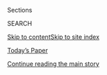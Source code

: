 <div id="app">

<div>

<div class="NYTAppHideMasthead css-1r6wvpq e1suatyy0">

<div class="section css-ui9rw0 e1suatyy2">

<div class="css-eph4ug er09x8g0">

<div class="css-6n7j50">

</div>

<span class="css-1dv1kvn">Sections</span>

<div class="css-10488qs">

<span class="css-1dv1kvn">SEARCH</span>

</div>

[Skip to content](#site-content)[Skip to site
index](#site-index)

</div>

<div class="css-10698na e1huz5gh0">

</div>

</div>

<div id="masthead-bar-one" class="section hasLinks css-15hmgas e1csuq9d3">

<div class="css-uqyvli e1csuq9d0">

</div>

<div class="css-1uqjmks e1csuq9d1">

</div>

<div class="css-9e9ivx">

[](https://myaccount.nytimes.com/auth/login?response_type=cookie&client_id=vi)

</div>

<div class="css-1bvtpon e1csuq9d2">

[Today’s Paper](https://www.nytimes.com/section/todayspaper)

</div>

</div>

</div>

</div>

<div data-aria-hidden="false">

<div id="site-content" data-role="main">

<div id="top-wrapper" class="css-15p45cc eaca97t0" type="top">

<div id="top-slug" class="css-19x0jxb eaca97t1" hidden="">

Advertisement

</div>

[Continue reading the main
story](#after-top)

<div class="ad top-wrapper" style="text-align:center;height:100%;display:block;min-height:90px">

<div id="top" class="place-ad" data-position="top" data-size-key="top">

</div>

</div>

<div id="after-top">

</div>

</div>

<div id="byline" class="section css-15h4p1b e9abtgs0">

<div class="css-1j21atc e1svk9qx1">

<div class="css-nfcc9b e1svk9qx3">

<div class="css-cnx41t">

![Portrait of Raymond
Zhong](https://static01.nyt.com/images/2018/10/15/multimedia/author-raymond-zhong/author-raymond-zhong-thumbLarge.png)

</div>

<div class="css-vl9dhg e1svk9qx5">

<div class="css-1nrhkj6 e1svk9qx6">

# Raymond Zhong

</div>

## <span></span>

Raymond Zhong joined The New York Times as a technology reporter in
2017. He was previously based in New Delhi for The Wall Street Journal,
where he covered India's fast-moving economy and wrote about life at a
busy Indian train station, avalanches and earthquakes in Nepal, the
conflict in Kashmir and the surprising number of people in the Maldives
who don't know how to swim. 

</div>

</div>

</div>

<div>

<div id="mid1-wrapper" class="css-1mn4oms eaca97t0" type="rank">

<div id="mid1-slug" class="css-1tag3rd eaca97t1">

Advertisement

</div>

[Continue reading the main
story](#after-mid1)

<div id="mid1" class="ad mid1-wrapper" style="text-align:center;height:100%;display:block">

</div>

<div id="after-mid1">

</div>

</div>

</div>

<div class="css-185go5a e1o5byef0">

<div class="css-15cbhtu">

  - [Latest](#stream-panel)
  - <span class="css-6n7j50">Search</span>
    <div class="control">
    <div class="label-container css-1dv1kvn">
    Search
    </div>
    <div class="css-wm4t3d">
    **<span id="clear-search-input" class="css-1dv1kvn">Clear this text
    input</span>
    </div>
    </div>
    <span class="css-1iovbfw"></span>

<div id="stream-panel" class="section css-8msx5b e1jz0cab1">

<div class="css-13mho3u">

1.  
    
    <div class="css-1cp3ece">
    
    <div class="css-1l4spti">
    
    [](/2020/08/01/technology/tiktok-sale-trump-ban.html)
    
    <div class="css-79elbk">
    
    ![](https://static01.nyt.com/images/2020/08/01/business/01tiktok/merlin_175185663_9e434ff0-7dd2-45cb-9722-b47752b5bd81-thumbWide.jpg?quality=75&auto=webp&disable=upscale)
    
    </div>
    
    ## ByteDance Said to Offer to Sell TikTok’s U.S. Operations
    
    The Trump administration has said the video app poses security
    concerns because of its Chinese ownership.
    
    <div class="css-1nqbnmb ea5icrr0">
    
    By <span class="css-1n7hynb">Raymond Zhong <span>and</span> Steve
    Lohr</span>
    
    </div>
    
    </div>
    
    <div class="css-1lc2l26 e1xfvim33">
    
    </div>
    
    </div>

2.  
    
    <div class="css-1cp3ece">
    
    <div class="css-1l4spti">
    
    [](/2020/07/30/business/huaweis-phones-outsell-samsungs-a-milestone-report-says.html)
    
    <div class="css-79elbk">
    
    ![](https://static01.nyt.com/images/2020/07/30/business/30markets-brf-huawei/merlin_172647780_e1773baa-d8ab-4199-80f2-d2ff6e4671f3-thumbWide.jpg?quality=75&auto=webp&disable=upscale)
    
    </div>
    
    ## Huawei’s phones outsell Samsung’s, a milestone, report says.
    
    <div class="css-1nqbnmb ea5icrr0">
    
    By <span class="css-1n7hynb">Raymond
    Zhong</span>
    
    </div>
    
    </div>
    
    <div class="css-1lc2l26 e1xfvim33">
    
    </div>
    
    </div>

3.  
    
    <div class="css-1cp3ece">
    
    <div class="css-1l4spti">
    
    [](/2020/07/21/technology/korea-coronavirus-app-security.html)
    
    <div class="css-79elbk">
    
    ![](https://static01.nyt.com/images/2020/07/22/business/22virus-korea-app-1/00virus-korea-app-1-thumbWide.jpg?quality=75&auto=webp&disable=upscale)
    
    </div>
    
    ## Major Security Flaws Found in South Korea Quarantine App
    
    The defects, which have been fixed, exposed private details of
    people in quarantine. The country has been hailed as a pioneer in
    digital public health.
    
    <div class="css-1nqbnmb ea5icrr0">
    
    By <span class="css-1n7hynb">Choe Sang-Hun, Aaron Krolik, Raymond
    Zhong <span>and</span> Natasha
    Singer</span>
    
    </div>
    
    </div>
    
    <div class="css-1lc2l26 e1xfvim33">
    
    </div>
    
    </div>

4.  
    
    <div class="css-1cp3ece">
    
    <div class="css-1l4spti">
    
    [](/live/2020/07/17/business/stock-market-today-coronavirus/waiting-for-the-world-to-go-back-to-the-beach)
    
    <div class="css-79elbk">
    
    ![](https://static01.nyt.com/images/2020/07/16/business/17virus-briefing-china-swim/00virus-china-swim-1-thumbWide.jpg?quality=75&auto=webp&disable=upscale)
    
    </div>
    
    ## Waiting for the world to go back to the beach.
    
    <div class="css-1nqbnmb ea5icrr0">
    
    By <span class="css-1n7hynb">Raymond
    Zhong</span>
    
    </div>
    
    </div>
    
    <div class="css-1lc2l26 e1xfvim33">
    
    </div>
    
    </div>

5.  
    
    <div class="css-1cp3ece">
    
    <div class="css-1l4spti">
    
    [](/2020/07/17/business/china-coronavirus-swimsuits.html)
    
    <div class="css-79elbk">
    
    ![](https://static01.nyt.com/images/2020/07/16/business/00virus-china-swim-1/00virus-china-swim-1-thumbWide.jpg?quality=75&auto=webp&disable=upscale)
    
    </div>
    
    ## China’s Swimwear Capital Can’t Wait for You to Go Back to the Beach
    
    When the pandemic shut down pools and resorts around the globe, life
    slid to a halt in the seaside town of Xingcheng, a major producer of
    bikinis and trunks.
    
    <div class="css-1nqbnmb ea5icrr0">
    
    By <span class="css-1n7hynb">Raymond
    Zhong</span>
    
    </div>
    
    <div class="css-185051n">
    
    [阅读简体中文版](https://cn.nytimes.com/business/20200720/china-coronavirus-swimsuits/ "Read in Simplified Chinese")[閱讀繁體中文版](https://cn.nytimes.com/business/20200720/china-coronavirus-swimsuits/zh-hant/ "Read in Traditional Chinese")
    
    </div>
    
    </div>
    
    <div class="css-1lc2l26 e1xfvim33">
    
    </div>
    
    </div>

6.  
    
    <div class="css-1cp3ece">
    
    <div class="css-1l4spti">
    
    [](/2020/07/03/world/asia/china-floods-rain.html)
    
    <div class="css-79elbk">
    
    ![](https://static01.nyt.com/images/2020/07/03/world/03china-floods-1/merlin_174173109_4fc83fd9-eddc-41e6-9d8a-461206c0edcd-thumbWide.jpg?quality=75&auto=webp&disable=upscale)
    
    </div>
    
    ## Severe Floods in China Leave Over 106 Dead or Missing
    
    Unusually intense rainfall has swept away buildings and ruined homes
    in southern China, affecting about 15 million residents. More
    downpours are forecast for Saturday.
    
    <div class="css-1nqbnmb ea5icrr0">
    
    By <span class="css-1n7hynb">Raymond
    Zhong</span>
    
    </div>
    
    </div>
    
    <div class="css-1lc2l26 e1xfvim33">
    
    </div>
    
    </div>

7.  
    
    <div class="css-1cp3ece">
    
    <div class="css-1l4spti">
    
    [](/2020/07/01/business/media/china-journalists-crackdown.html)
    
    <div class="css-79elbk">
    
    ![](https://static01.nyt.com/images/2020/07/01/world/01china-media-1/merlin_170660466_42a9f41a-a88a-4544-8313-012e1ec4e394-thumbWide.jpg?quality=75&auto=webp&disable=upscale)
    
    </div>
    
    ## China Announces New Retaliation Against U.S. News Outlets
    
    Beijing demanded that four organizations submit information about
    their operations in China, adding to tensions with the U.S. over the
    treatment of journalists.
    
    <div class="css-1nqbnmb ea5icrr0">
    
    By <span class="css-1n7hynb">Raymond
    Zhong</span>
    
    </div>
    
    </div>
    
    <div class="css-1lc2l26 e1xfvim33">
    
    </div>
    
    </div>

8.  
    
    <div class="css-1cp3ece">
    
    <div class="css-1l4spti">
    
    [](/2020/06/30/technology/india-china-tiktok.html)
    
    <div class="css-79elbk">
    
    ![](https://static01.nyt.com/images/2020/06/30/business/30india-tech-1/30india-tech-1-thumbWide-v2.jpg?quality=75&auto=webp&disable=upscale)
    
    </div>
    
    ## With India’s TikTok Ban, the World’s Digital Walls Grow Higher
    
    Censorship and politics are fracturing the global internet,
    isolating users and industries accustomed to ignoring national
    borders.
    
    <div class="css-1nqbnmb ea5icrr0">
    
    By <span class="css-1n7hynb">Raymond Zhong <span>and</span> Kai
    Schultz</span>
    
    </div>
    
    <div class="css-185051n">
    
    [阅读简体中文版](https://cn.nytimes.com/technology/20200701/india-china-tiktok/ "Read in Simplified Chinese")[閱讀繁體中文版](https://cn.nytimes.com/technology/20200701/india-china-tiktok/zh-hant/ "Read in Traditional Chinese")
    
    </div>
    
    </div>
    
    <div class="css-1lc2l26 e1xfvim33">
    
    </div>
    
    </div>

9.  
    
    <div class="css-1cp3ece">
    
    <div class="css-1l4spti">
    
    [](/2020/06/17/world/asia/china-wang-zhenhua-sentence.html)
    
    <div class="css-79elbk">
    
    ![](https://static01.nyt.com/images/2020/06/17/world/17china-court01/17china-court01-thumbWide.jpg?quality=75&auto=webp&disable=upscale)
    
    </div>
    
    ## Billionaire’s Sentence for Child Abuse Prompts Anger in China
    
    Wang Zhenhua, a real-estate developer and former Communist Party
    member, was jailed for five years for child molestation. Many
    criticized the sentence as too lenient.
    
    <div class="css-1nqbnmb ea5icrr0">
    
    By <span class="css-1n7hynb">Paul Mozur <span>and</span> Raymond
    Zhong</span>
    
    </div>
    
    <div class="css-185051n">
    
    [阅读简体中文版](https://cn.nytimes.com/china/20200618/china-wang-zhenhua-sentence/ "Read in Simplified Chinese")[閱讀繁體中文版](https://cn.nytimes.com/china/20200618/china-wang-zhenhua-sentence/z "Read in Traditional Chinese")
    
    </div>
    
    </div>
    
    <div class="css-1lc2l26 e1xfvim33">
    
    </div>
    
    </div>

10. 
    
    <div class="css-1cp3ece">
    
    <div class="css-1l4spti">
    
    [](/2020/06/08/technology/china-twitter-disinformation.html)
    
    <div class="css-79elbk">
    
    ![](https://static01.nyt.com/images/2020/06/04/business/00china-tweet/00china-tweet-thumbWide.jpg?quality=75&auto=webp&disable=upscale)
    
    </div>
    
    ## Behind China’s Twitter Campaign, a Murky Supporting Chorus
    
    Swarms of accounts are amplifying Beijing’s brash new messaging as
    the country tries to shape the global narrative about the
    coronavirus and much else.
    
    <div class="css-1nqbnmb ea5icrr0">
    
    By <span class="css-1n7hynb">Raymond Zhong, Aaron Krolik, Paul
    Mozur, Ronen Bergman <span>and</span> Edward
    Wong</span>
    
    </div>
    
    <div class="css-185051n">
    
    [阅读简体中文版](https://cn.nytimes.com/technology/20200609/china-twitter-disinformation/ "Read in Simplified Chinese")[閱讀繁體中文版](https://cn.nytimes.com/technology/20200609/china-twitter-disinformation/zh "Read in Traditional Chinese")
    
    </div>
    
    </div>
    
    <div class="css-1lc2l26 e1xfvim33">
    
    </div>
    
    </div>

<div class="css-13mho3u">

<div class="css-1t62hi8">

<div class="css-1stvaey">

Show
More

<div>

<div style="border:0;clip:rect(0 0 0 0);height:1px;margin:-1px;overflow:hidden;white-space:nowrap;padding:0;width:1px;position:absolute" data-role="log" data-aria-live="assertive">

</div>

<div style="border:0;clip:rect(0 0 0 0);height:1px;margin:-1px;overflow:hidden;white-space:nowrap;padding:0;width:1px;position:absolute" data-role="log" data-aria-live="assertive">

</div>

<div style="border:0;clip:rect(0 0 0 0);height:1px;margin:-1px;overflow:hidden;white-space:nowrap;padding:0;width:1px;position:absolute" data-role="log" data-aria-live="polite">

</div>

<div style="border:0;clip:rect(0 0 0 0);height:1px;margin:-1px;overflow:hidden;white-space:nowrap;padding:0;width:1px;position:absolute" data-role="log" data-aria-live="polite">

</div>

</div>

</div>

</div>

</div>

</div>

<div class="css-g6hk37 supplemental">

<div id="mid2-wrapper" class="css-10wkyv7 eaca97t0" type="lede">

<div id="mid2-slug" class="css-1tag3rd eaca97t1">

Advertisement

</div>

[Continue reading the main
story](#after-mid2)

<div id="mid2" class="ad mid2-wrapper" style="text-align:center;height:100%;display:block;min-height:250px">

</div>

<div id="after-mid2">

</div>

</div>

## Follow Elsewhere

<div class="module-body">

  - [**<span data-aria-hidden="true">zhonggg</span><span class="css-1dv1kvn">twitter
    page for zhonggg</span>](https://twitter.com/zhonggg)

</div>

</div>

</div>

</div>

</div>

</div>

</div>

## Site Index

<div>

</div>

## Site Information Navigation

  - [© <span>2020</span> <span>The New York Times
    Company</span>](https://help.nytimes.com/hc/en-us/articles/115014792127-Copyright-notice)

<!-- end list -->

  - [NYTCo](https://www.nytco.com/)
  - [Contact
    Us](https://help.nytimes.com/hc/en-us/articles/115015385887-Contact-Us)
  - [Work with us](https://www.nytco.com/careers/)
  - [Advertise](https://nytmediakit.com/)
  - [T Brand Studio](http://www.tbrandstudio.com/)
  - [Your Ad
    Choices](https://www.nytimes.com/privacy/cookie-policy#how-do-i-manage-trackers)
  - [Privacy](https://www.nytimes.com/privacy)
  - [Terms of
    Service](https://help.nytimes.com/hc/en-us/articles/115014893428-Terms-of-service)
  - [Terms of
    Sale](https://help.nytimes.com/hc/en-us/articles/115014893968-Terms-of-sale)
  - [Site
    Map](https://spiderbites.nytimes.com)
  - [Help](https://help.nytimes.com/hc/en-us)
  - [Subscriptions](https://www.nytimes.com/subscription?campaignId=37WXW)

</div>

</div>
